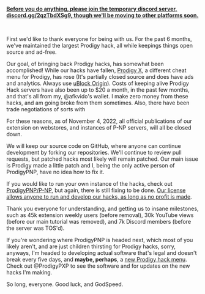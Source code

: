 **[Before you do anything, please join the temporary discord server, discord.gg/2qzTbdXSg9, though we'll be moving to other platforms soon.](https://discord.gg/2qzTbdXSg9)**

<br>

First we'd like to thank everyone for being with us. For the past 6 months, we've maintained the largest Prodigy hack, all while keepings things open source and ad-free.

Our goal, of bringing back Prodigy hacks, has somewhat been accomplished! While our hacks have fallen, [Prodigy X](https://github.com/ProdigyAPI/ProdigyX), a different cheat menu for Prodigy, has rose (It's partially closed source and does have ads and analytics. Always use [uBlock Origin](https://chrome.google.com/webstore/detail/ublock-origin/cjpalhdlnbpafiamejdnhcphjbkeiagm)). Costs of keeping alive Prodigy Hack servers have also been up to $20 a month, in the past few months, and that's all from my, @afkvido's wallet. I make zero money from these hacks, and am going broke from them sometimes. Also, there have been trade negotiations of sorts with 

For these reasons, as of November 4, 2022, all official publications of our extension on webstores, and instances of P-NP servers, will all be closed down.

We will keep our source code on GitHub, where anyone can continue development by forking our repositories. We'll continue to review pull requests, but patched hacks most likely will remain patched. Our main issue is Prodigy made a little patch and I, being the only active person of ProdigyPNP, have no idea how to fix it.

If you would like to run your own instance of the hacks, check out [ProdigyPNP/P-NP](https://github.com/ProdigyPNP/P-NP), but again, there is still fixing to be done. [Our license allows anyone to run and develop our hacks, as long as no profit is made](https://github.com/ProdigyPNP/ProdigyMathGameHacking/blob/master/LICENSE.txt).

Thank you everyone for understanding, and getting us to insane milestones, such as 45k extension weekly users (before removal), 30k YouTube views (before our main tutorial was removed), and 7k Discord members (before the server was TOS'd).

If you're wondering where ProdigyPNP is headed next, which most of you likely aren't, and are just children thirsting for Prodigy hacks, sorry, anyways, I'm headed to developing actual software that's legal and doesn't break every five days, and **maybe, perhaps**, a [new Prodigy hack menu](https://github.com/ProdigyPXP). Check out @ProdigyPXP to see the software and for updates on the new hacks I'm making.

So long, everyone. Good luck, and GodSpeed.
